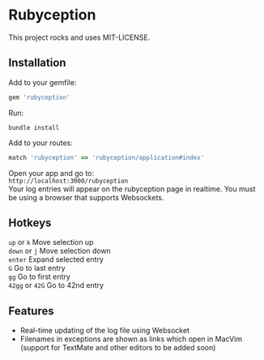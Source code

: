 # Rubyception

This project rocks and uses MIT-LICENSE.

## Installation

Add to your gemfile:
```ruby
gem 'rubyception'
```
Run:
```
bundle install
```
Add to your routes:
```ruby
match 'rubyception' => 'rubyception/application#index'
```
Open your app and go to:<br>
`http://localhost:3000/rubyception`<br>
Your log entries will appear on the rubyception page in realtime. You
must be using a browser that supports Websockets.

## Hotkeys
`up` or `k` Move selection up<br>
`down` or `j` Move selection down<br>
`enter` Expand selected entry<br>
`G` Go to last entry<br>
`gg` Go to first entry<br>
`42gg` or `42G` Go to 42nd entry<br>

## Features
* Real-time updating of the log file using Websocket
* Filenames in exceptions are shown as links which open in MacVim (support for TextMate and other editors to be added soon)